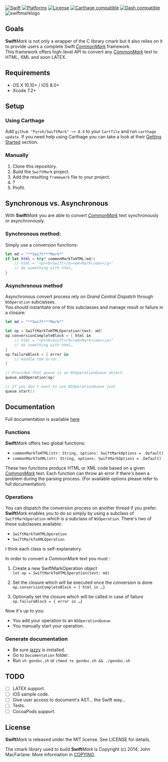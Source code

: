 [![Swift](https://img.shields.io/badge/Swift-3.0-orange.svg?style=flat)](https://developer.apple.com/swift/)
[![Platforms](https://img.shields.io/badge/platform-osx%20%7C%20ios-lightgrey.svg)](https://developer.apple.com/swift/)
[![License](https://img.shields.io/badge/license-MIT-71787A.svg)](https://tldrlegal.com/license/mit-license)
[![Carthage compatible](https://img.shields.io/badge/Carthage-compatible-4BC51D.svg?style=flat)](https://github.com/Carthage/Carthage)
[![Dash compatible](https://img.shields.io/badge/Dash-compatible-593BB1.svg)](https://kapeli.com/dash)
![swiftmarklogo](https://cloud.githubusercontent.com/assets/5583681/12586335/269206cc-c450-11e5-81eb-ebf8407c2c01.png)

## Goals
**Swift***Mark* is not only a wrapper of the C library cmark but it also relies on it to provide users a complete Swift [*CommonMark*](http://commonmark.org) framework.  
This framework offers high-level API to convert any [*CommonMark*](http://commonmark.org) text to HTML, XML and soon LATEX.

## Requirements
- OS X 10.10+ / iOS 8.0+
- Xcode 7.2+

## Setup
### Using Carthage
Add `github "Pyroh/SwiftMark" ~> 0.9` to your `Cartfile` and run `carthage update`. If you need help using Carthage you can take a look at their [Getting Started](https://github.com/Carthage/Carthage#getting-started) section.

### Manually
1. Clone this repository.
2. Build the `SwiftMark` project.
3. Add the resulting `framework` file to your project.
4. ?
5. Profit.

## Synchronous vs. Asynchronous
With **Swift***Mark* you are able to convert [*CommonMark*](http://commonmark.org) text synchronously or asynchronously. 

### Synchronous method:

Simply use a conversion functions:

```Swift
let md = "**Swift***Mark*"
if let html = try? commonMarkToHTML(md){
	// html = "<p><b>Swift</b><em>Mark</em></p>"
	// do something with html…
}
```

### Asynchronous method

Asynchronous convert process rely on *Grand Central Dispatch* through `NSOperation` subclasses.  
You should instantiate one of this subclasses and manage result or failure in a closure:

```Swift
let md = "**Swift***Mark*"

let op = SwiftMarkToHTMLOperation(text: md)
op.conversionCompleteBlock = { html in
	// html = "<p><b>Swift</b><em>Mark</em></p>"
	// do something with html…
}
op.failureBlock = { error in
	// Handle the error.
}

// Provided that queue is an NSOperationQueue object.
queue.addOperation(op)

// If you don't want to use NSOperationQueue just
queue.start()
```

## Documentation
Full documentation is available [here](http://pyroh.github.io/docs/SwiftMark/index.html)

### Functions
**Swift***Mark* offers two global functions:
- `commonMarkToHTML(str: String, options: SwiftMarkOptions = .Default)`
- `commonMarkToXML(str: String, options: SwiftMarkOptions = .Default)`

These two functions produce HTML or XML code based on a given [*CommonMark*](http://commonmark.org) text. Each function can throw an error if there's been a problem during the parsing process.
(For available options please refer to full documentation)

### Operations
You can dispatch the conversion process on another thread if you prefer. **Swift***Mark* enables you to do so simply by using a subclass of `SwiftMarkOperation` which is a subclass of `NSOperation`. There's two of these subclasses available:

- `SwiftMarkToHTMLOperation` 
- `SwiftMarkToXMLOperation`

I think each class is self-explanatory.

In order to convert a *CommonMark* text you must :

1. Create a new SwiftMarkOperation object  
	`let op = SwiftMarkToHTMLOperation(text: md)`

2. Set the closure which will be executed once the conversion is done  
	`op.conversionCompleteBlock = { html in …}`

3. Optionally set the closure which will be called in case of failure  
	`op.failureBlock = { error in …}`

Now it's up to you: 
- You add your operation to an `NSOperationQueue`.
- You manually start your operation.

### Generate documentation
- Be sure [jazzy](https://github.com/Realm/jazzy) is installed.
- Go to `Documentation` folder.
- Run `sh gendoc.sh` or `chmod +x gendoc.sh && ./gendoc.sh`

## TODO
- [ ] LATEX support.
- [ ] iOS sample code.
- [ ] Give user access to document's AST… the Swift way… 
- [ ] Tests.
- [ ] CocoaPods support.

## License
**Swift***Mark* is released under the MIT license. See LICENSE for details.

The cmark library used to build **Swift***Mark* is Copyright (c) 2014, John MacFarlane. More information in [COPYING](https://raw.githubusercontent.com/Pyroh/SwiftMark/master/Sources/cmark/COPYING).


